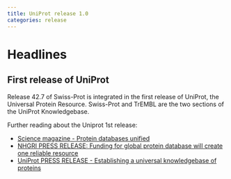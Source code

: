 ```yaml
---
title: UniProt release 1.0
categories: release
---
```


# Headlines

## First release of UniProt

Release 42.7 of Swiss-Prot is integrated in the first release of UniProt, the Universal Protein Resource. Swiss-Prot and TrEMBL are the two sections of the UniProt Knowledgebase.

Further reading about the Uniprot 1st release:

-   [Science magazine - Protein databases unified](http://sciencenow.sciencemag.org/cgi/content/full/2002/1028/3)
-   [NHGRI PRESS RELEASE: Funding for global protein database will create one reliable resource](http://www.genome.gov/page.cfm?pageID=10005283)
-   [UniProt PRESS RELEASE - Establishing a universal knowledgebase of proteins](http://pir.georgetown.edu/pirwww/otherinfo/102502uniprot.pdf)
